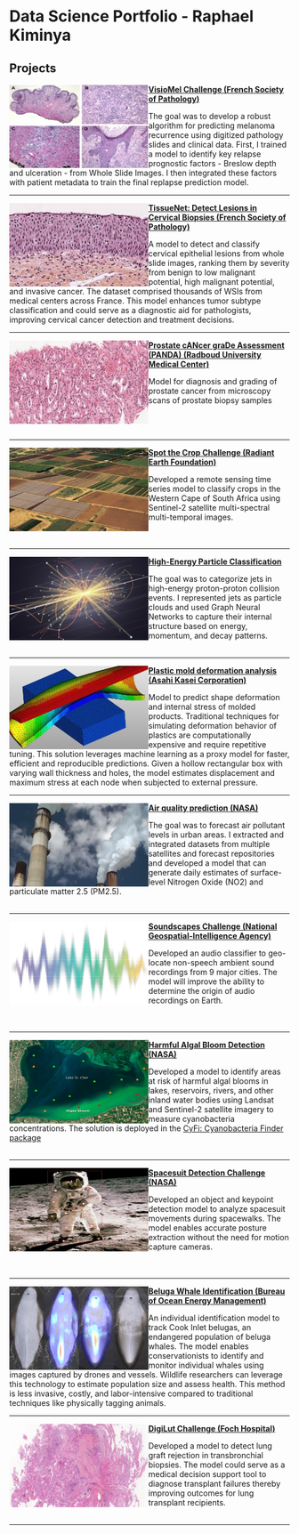 # Data Science Portfolio - Raphael Kiminya

## Projects

<img align="left" width="250" height="150" src="images/melanoma.jpg"> **[VisioMel Challenge (French Society of Pathology)](https://drivendata.co/blog/visiomel-melanoma-winners)**

The goal was to develop a robust algorithm for predicting melanoma recurrence using digitized pathology slides and clinical data. First, I trained a model to identify key relapse prognostic factors - Breslow depth and ulceration - from Whole Slide Images. I then integrated these factors with patient metadata to train the final replapse prediction model.

---

<img align="left" width="250" height="150" src="images/cervical_biopsy.jpg"> **[TissueNet: Detect Lesions in Cervical Biopsies (French Society of Pathology)](https://drivendata.co/blog/tissuenet-cervical-biopsies-winners/)**


A model to detect and classify cervical epithelial lesions from whole slide images, ranking them by severity from benign to low malignant potential, high malignant potential, and invasive cancer. The dataset comprised thousands of WSIs from medical centers across France. This model enhances tumor subtype classification and could serve as a diagnostic aid for pathologists, improving cervical cancer detection and treatment decisions.

---

<img align="left" width="250" height="150" src="images/panda.png"> **[Prostate cANcer graDe Assessment (PANDA) (Radboud University Medical Center)](https://www.kaggle.com/c/prostate-cancer-grade-assessment)**

Model for diagnosis and grading of prostate cancer from microscopy scans of prostate biopsy samples

<br/>
<br/>

---
<img align="left" width="250" height="150" src="images/sentinel.jpg"> **[Spot the Crop Challenge (Radiant Earth Foundation)](https://medium.com/radiant-earth-insights/data-challenge-winner-q-a-with-raphael-kiminya-bda56c54fe3e)**

Developed a remote sensing time series model to classify crops in the Western Cape of South Africa using Sentinel-2 satellite multi-spectral multi-temporal images.
<br/>
<br/>
<br/>

---

<img align="left" width="250" height="150" src="images/jet_class.jpg"> **[High-Energy Particle Classification](https://github.com/kiminya-raphael/High-Energy-Particle-Classification-with-Graph-Neural-Networks)**

The goal was to categorize jets in high-energy proton-proton collision events. I represented jets as particle clouds and used Graph Neural Networks to capture their internal structure based on energy, momentum, and decay patterns.
<br/>
<br/>

---

<img align="left" width="250" height="150" src="images/boxbend.jpg"> **[Plastic mold deformation analysis (Asahi Kasei Corporation)](https://www.topcoder.com/challenges/499caa95-89e6-4813-a2fa-891ad378f76a?tab=details)**

Model to predict shape deformation and internal stress of molded products. Traditional techniques for simulating deformation behavior of plastics are computationally expensive and require repetitive tuning. This solution leverages machine learning as a proxy model for faster, efficient and reproducible predictions. Given a hollow rectangular box with varying wall thickness and holes, the model estimates displacement and maximum stress at each node when subjected to external pressure.

---

<img align="left" width="250" height="150" src="images/air_quality.jpg"> **[Air quality prediction (NASA)](https://drivendata.co/blog/nasa-airathon-winners)**

The goal was to forecast air pollutant levels in urban areas. I extracted and integrated datasets from multiple satellites and forecast repositories and developed a model that can generate daily estimates of surface-level Nitrogen Oxide (NO2) and particulate matter 2.5 (PM2.5).
<br/>
<br/>

---

<img align="left" width="250" height="150" src="images/soundscapes.png"> **[Soundscapes Challenge (National Geospatial-Intelligence Agency)](https://www.soundscapeschallenge.com)**

Developed an audio classifier to geo-locate non-speech ambient sound recordings from 9 major cities. The model will improve the ability to determine the origin of audio recordings on Earth.
<br/>
<br/>
<br/>

---

<img align="left" width="250" height="150" src="images/cyfi.jpeg"> **[Harmful Algal Bloom Detection (NASA)](https://drivendata.co/blog/tick-tick-bloom-challenge-winners)**

Developed a model to identify areas at risk of harmful algal blooms in lakes, reservoirs, rivers, and other inland water bodies using Landsat and Sentinel-2 satellite imagery to measure cyanobacteria concentrations.
The solution is deployed in the [CyFi: Cyanobacteria Finder package](https://cyfi.drivendata.org/)
<br/>
<br/>

---


<img align="left" width="250" height="150" src="images/spacesuit.jpg"> **[Spacesuit Detection Challenge (NASA)](https://www.topcoder.com/challenges/116fc3d9-a4e0-4a93-8ef1-a075ae16ee88?tab=details)**

Developed an object and keypoint detection model to analyze spacesuit movements during spacewalks. The model enables accurate posture extraction without the need for motion capture cameras.
<br/>
<br/>
<br/>

---


<img align="left" width="250" height="150" src="images/beluga.png"> **[Beluga Whale Identification (Bureau of Ocean Energy Management)](https://drivendata.co/blog/belugas-winners)**

An individual identification model to track Cook Inlet belugas, an endangered population of beluga whales. The model enables conservationists to identify and monitor individual whales using images captured by drones and vessels. Wildlife researchers can leverage this technology to estimate population size and assess health. This method is less invasive, costly, and labor-intensive compared to traditional techniques like physically tagging animals.

---

<img align="left" width="250" height="150" src="images/digilut.png"> **[DigiLut Challenge (Foch Hospital)](https://github.com/kiminya-raphael/Digilut-Challenge)**

Developed a model to detect lung graft rejection in transbronchial biopsies. The model could serve as a medical decision support tool to diagnose transplant failures thereby improving outcomes for lung transplant recipients.
<br/>
<br/>

---


